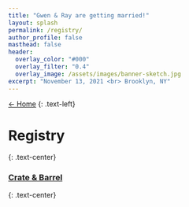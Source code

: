 ```yaml
---
title: "Gwen & Ray are getting married!"
layout: splash
permalink: /registry/
author_profile: false
masthead: false
header:
  overlay_color: "#000"
  overlay_filter: "0.4"
  overlay_image: /assets/images/banner-sketch.jpg
excerpt: "November 13, 2021 <br> Brooklyn, NY"
---
```


 [<- Home](../index.html)
{: .text-left}

# Registry
{: .text-center}

### [Crate & Barrel](https://www.crateandbarrel.com/gift-registry/gwen-breitstein-and-ray-lyon/r6215352)
{: .text-center}